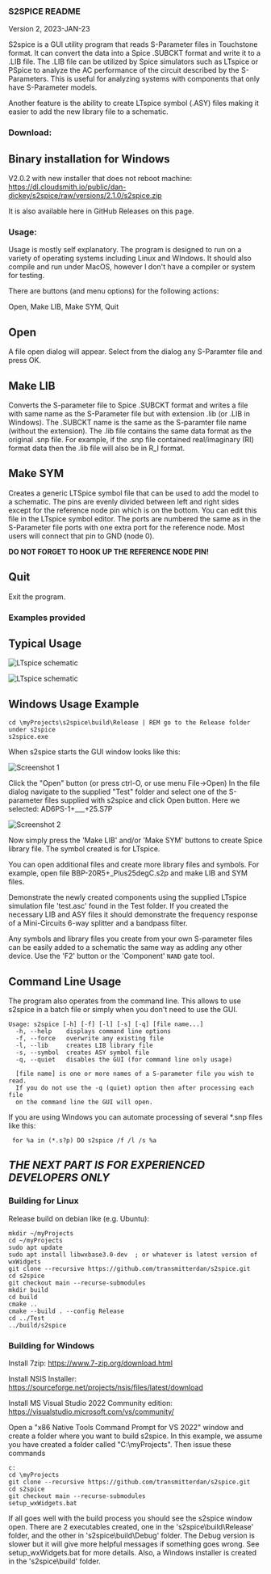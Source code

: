 ### S2SPICE README

Version 2, 2023-JAN-23

S2spice is a GUI utility program that reads S-Parameter files in Touchstone format. It can convert the data into a Spice .SUBCKT format and write it to a .LIB file. The .LIB file can be utilized by Spice simulators such as LTspice or PSpice to analyze the AC performance of the circuit described by the S-Parameters.  This is useful for analyzing systems with components that only have S-Parameter models.

Another feature is the ability to create LTspice symbol (.ASY) files making it easier to add the new library file to a schematic.

### Download:

## Binary installation for Windows

V2.0.2 with new installer that does not reboot machine:
https://dl.cloudsmith.io/public/dan-dickey/s2spice/raw/versions/2.1.0/s2spice.zip

It is also available here in GitHub Releases on this page.

### Usage:

Usage is mostly self explanatory.  The program is designed to run on a variety of operating systems including Linux and WIndows.  It should also compile and run under MacOS, however I don't have a compiler or system for testing.

There are buttons (and menu options) for the following actions:

Open, Make LIB, Make SYM, Quit

## Open

A file open dialog will appear. Select from the dialog any S-Paramter file and press OK.

## Make LIB

Converts the S-parameter file to Spice .SUBCKT format and writes a file with same name as the S-Parameter file but with extension .lib (or .LIB in Windows).  The .SUBCKT name is the same as the S-paramter file name (without the extension). The .lib file contains the same data format as the original .snp file. For example, if the .snp file contained real/imaginary (RI) format data then the .lib file will also be in R_I format.

## Make SYM

Creates a generic LTSpice symbol file that can be used to add the model to a schematic. The pins are evenly divided between left and right sides except for the reference node pin which is on the bottom. You can edit this file in the LTspice symbol editor. The ports are numbered the same as in the S-Parameter file ports with one extra port for the reference node.  Most users will connect that pin to GND (node 0).

__DO NOT FORGET TO HOOK UP THE REFERENCE NODE PIN!__

## Quit

Exit the program.

### Examples provided

## Typical Usage

![LTspice schematic](Test/Screenshot%205.png)

![LTspice schematic](Test/Screenshot%206.png)

## Windows Usage Example 
```
cd \myProjects\s2spice\build\Release | REM go to the Release folder under s2spice
s2spice.exe
```
When s2spice starts the GUI window looks like this:

![Screenshot 1](Test/Screenshot%201.png)

Click the "Open" button (or press ctrl-O, or use menu File->Open)
In the file dialog navigate to the supplied "Test" folder and select one of the S-parameter files supplied with s2spice and click Open button.  Here we selected: AD6PS-1+___+25.S7P

![Screenshot 2](Test/Screenshot%202.png)

Now simply press the 'Make LIB' and/or 'Make SYM' buttons to create Spice library file.  The symbol created is for LTspice.

You can open additional files and create more library files and symbols.  For example, open file BBP-20R5+_Plus25degC.s2p and make LIB and SYM files.

Demonstrate the newly created components using the supplied LTspice simulation file 'test.asc' found in the Test folder. If you created the necessary LIB and ASY files it should demonstrate the frequency response of a Mini-Circuits 6-way splitter and a bandpass filter.

Any symbols and library files you create from your own S-parameter files can be easily added to a schematic the same way as adding any other device.  Use the 'F2' button or the 'Component' ```NAND``` gate tool.

## Command Line Usage
The program also operates from the command line.  This allows to use s2spice in a batch file or simply when you don't need to use the GUI.
```
Usage: s2spice [-h] [-f] [-l] [-s] [-q] [file name...]
  -h, --help    displays command line options
  -f, --force   overwrite any existing file
  -l, --lib     creates LIB library file
  -s, --symbol  creates ASY symbol file
  -q, --quiet   disables the GUI (for command line only usage)

  [file name] is one or more names of a S-parameter file you wish to read.
  If you do not use the -q (quiet) option then after processing each file 
  on the command line the GUI will open.
```
  If you are using Windows you can automate processing of several *.snp files like this:
```
 for %a in (*.s?p) DO s2spice /f /l /s %a
```
## ___THE NEXT PART IS FOR EXPERIENCED DEVELOPERS ONLY___

### Building for Linux
Release build on debian like (e.g. Ubuntu):
```
mkdir ~/myProjects
cd ~/myProjects
sudo apt update
sudo apt install libwxbase3.0-dev  ; or whatever is latest version of wxWidgets
git clone --recursive https://github.com/transmitterdan/s2spice.git
cd s2spice
git checkout main --recurse-submodules
mkdir build
cd build
cmake ..
cmake --build . --config Release
cd ../Test
../build/s2spice
```

### Building for Windows
Install 7zip: https://www.7-zip.org/download.html

Install NSIS Installer: https://sourceforge.net/projects/nsis/files/latest/download

Install MS Visual Studio 2022 Community edition: https://visualstudio.microsoft.com/vs/community/

Open a "x86 Native Tools Command Prompt for VS 2022" window and create a folder where you want to build s2spice.  In this example, we assume you have created a folder called "C:\myProjects". Then issue these commands
```
c:
cd \myProjects
git clone --recursive https://github.com/transmitterdan/s2spice.git
cd s2spice
git checkout main --recurse-submodules
setup_wxWidgets.bat
```
If all goes well with the build process you should see the s2spice window open.  There are 2 executables created, one in the 's2spice\build\Release' folder, and the other in 's2spice\build\Debug' folder.  The Debug version is slower but it will give more helpful messages if something goes wrong.  See setup_wxWidgets.bat for more details. Also, a Windows installer is created in the 's2spice\build' folder.
